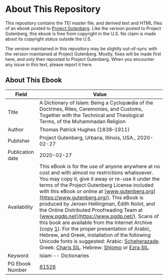 # About This Repository

This repository contains the TEI master file, and derived text and HTML files of an ebook posted to [Project Gutenberg](https://www.gutenberg.org/). Like the version posted to Project Gutenberg, this ebook is free from copyright in the U.S. No claim is made about its copyright status outside the U.S.

The version maintained in this repository may be slightly out-of-sync with the version maintained at Project Gutenberg. Mostly, fixes will be made first here, and only then reposted to Project Gutenberg. When you encounter any issue in this text, please report it here.

## About This Ebook

| Field | Value |
| ----- | ----- |
| Title | A Dictionary of Islam: Being a Cyclopædia of the Doctrines, Rites, Ceremonies, and Customs, Together with the Technical and Theological Terms, of the Muhammadan Religion |
| Author | Thomas Patrick Hughes (1838–1911) |
| Publisher | Project Gutenberg, Urbana, Illinois, USA., 2020-02-27 |
| Publication date | 2020-02-27 |
| Availability | This eBook is for the use of anyone anywhere at no cost and with almost no restrictions whatsoever. You may copy it, give it away or re-use it under the terms of the Project Gutenberg License included with this eBook or online at [www.gutenberg.org](https://www.gutenberg.org/). This eBook is produced by Jeroen Hellingman, Édith Nolot, and the Online Distributed Proofreading Team at [www.pgdp.net](https://www.pgdp.net/). Scans of this book are available from the Internet Archive (copy [1](https://archive.org/details/dictionaryofisla00hugh/)). For the proper presentation of Arabic, Hebrew, and Greek, installation of the following Unicode fonts is suggested: Arabic: [Scheherazade](https://software.sil.org/scheherazade/). Greek: [Charis SIL](https://software.sil.org/charis/). Hebrew: [Shlomo](https://sites.google.com/site/orlaeinayim/download) or [Ezra SIL](https://software.sil.org/ezra/). |
| Keyword | Islam -- Dictionaries |
| PG Ebook Number | [61526](https://www.gutenberg.org/ebooks/61526) |
